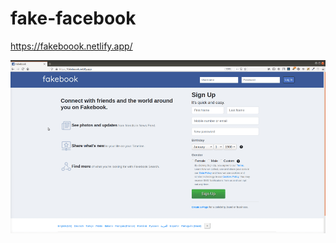 # fake-facebook
https://fakeboook.netlify.app/


<img src="./demo/demo.gif" title="project gif preview" >